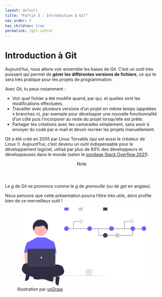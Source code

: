 ```yaml
---
layout: default
title: "Partie 3 : Introduction à Git"
nav_order: 3
has_children: true
permalink: /git-intro/
---
```


# Introduction à Git
Aujourd’hui, nous allons voir ensemble les bases de Git. C’est un outil très puissant qui permet de **gérer les différentes versions de fichiers**, ce qui te sera très pratique pour tes projets de programmation.

Avec Git, tu peux notamment :
* Voir quel fichier a été modifié quand, par qui, et quelles sont les modifications effectuées.
* Travailler avec plusieurs versions d’un projet en même temps (appelées « branches »), par exemple pour développer une nouvelle fonctionnalité d’un côté puis l’incorporer au reste du projet lorsqu’elle est prête.
* Partager tes créations avec tes camarades simplement, sans avoir à envoyer du code par e-mail et devoir recréer les projets manuellement.

Git a été créé en 2005 par Linus Torvalds (qui est aussi le créateur de Linux !). Aujourd’hui, c’est devenu un outil indispensable pour le développement logiciel, utilisé par plus de 93% des développeurs et développeuses dans le monde (selon le [sondage Stack Overflow 2021](https://insights.stackoverflow.com/survey/2021#section-most-popular-technologies-other-tools)).

<div class="note">
  <header>Note</header>
  <p>Le <em>g</em> de Git se prononce comme le <em>g</em> de <em>grenouille</em> (ou de <em>get</em> en anglais).</p>
</div>

Nous pensons que cette présentation pourra t’être très utile, alors profite bien de ce merveilleux outil !

<figure>
  <img src="../assets/undraw-version-control.svg" alt="">
  <figcaption>Illustration par <a href="https://undraw.co/" target="_blank">unDraw</a>.</figcaption>
</figure>

